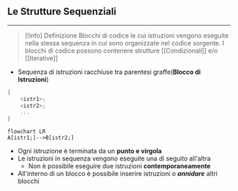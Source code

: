 ## Le Strutture Sequenziali
---
>[!info] Definizione
>Blocchi di codice le cui istruzioni vengono eseguite nella stessa sequenza in cui sono organizzate nel codice sorgente.
>I blocchi di codice possono contenere strutture [[Condizionali]] e/o [[Iterative]]

- Sequenza di istruzioni racchiuse tra parentesi graffe(**Blocco di Istruzioni**)
```c
{
	<istr1>;
	<istr2>;
	...
}
```

```mermaid
flowchart LR
A[istr1;]-->B[istr2;]
```
- Ogni istruzione è terminata da un **punto e virgola**
- Le istruzioni in sequenza vengono eseguite una di seguito all'altra
	- Non è possibile eseguire due istruzioni **contemporaneamente**
- All'interno di un blocco è possibile inserire istruzioni o ***annidare*** altri blocchi
